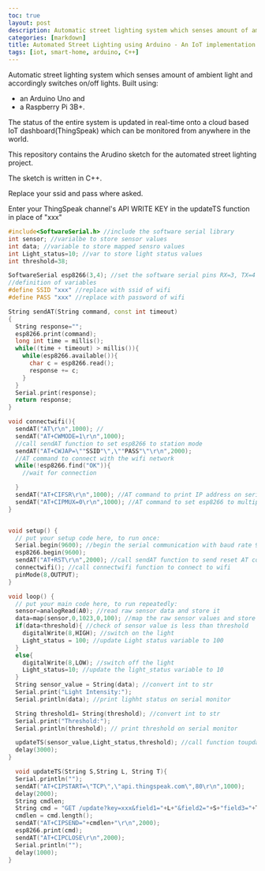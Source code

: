 ```yaml
---
toc: true
layout: post
description: Automatic street lighting system which senses amount of ambient light and accordingly switches on/off lights.
categories: [markdown]
title: Automated Street Lighting using Arduino - An IoT implementation
tags: [iot, smart-home, arduino, C++]
---
```


Automatic street lighting system which senses amount of ambient light and accordingly switches on/off lights. Built using:

- an Arduino Uno and
- a Raspberry Pi 3B+.

The status of the entire system is updated in real-time onto a cloud based IoT dashboard(ThingSpeak) which can be monitored from anywhere in the world.

This repository contains the Arudino sketch for the automated street lighting project.

The sketch is written in C++.

Replace your ssid and pass where asked.

Enter your ThingSpeak channel's API WRITE KEY in the updateTS function in place of "xxx"

```c++
#include<SoftwareSerial.h> //include the software serial library
int sensor; //varialbe to store sensor values
int data; //variable to store mapped sensro values
int Light_status=10; //var to store light status values
int threshold=38;

SoftwareSerial esp8266(3,4); //set the software serial pins RX=3, TX=4
//definition of variables
#define SSID "xxx" //replace with ssid of wifi
#define PASS "xxx" //replace with password of wifi

String sendAT(String command, const int timeout)
{
  String response="";
  esp8266.print(command);
  long int time = millis();
  while((time + timeout) > millis()){
    while(esp8266.available()){
      char c = esp8266.read();
      response += c;
    }
  }
  Serial.print(response);
  return response;
}

void connectwifi(){
  sendAT("AT\r\n",1000); //
  sendAT("AT+CWMODE=1\r\n",1000);
  //call sendAT function to set esp8266 to station mode
  sendAT("AT+CWJAP=\""SSID"\",\""PASS"\"\r\n",2000);
  //AT command to connect with the wifi network
  while(!esp8266.find("OK")){
    //wait for connection

  }
  sendAT("AT+CIFSR\r\n",1000); //AT command to print IP address on serial monitor
  sendAT("AT+CIPMUX=0\r\n",1000); //AT command to set esp8266 to multiple connections
}


void setup() {
  // put your setup code here, to run once:
  Serial.begin(9600); //begin the serial communication with baud rate 9600
  esp8266.begin(9600);
  sendAT("AT+RST\r\n",2000); //call sendAT function to send reset AT command
  connectwifi(); //call connectwifi function to connect to wifi
  pinMode(8,OUTPUT);
}

void loop() {
  // put your main code here, to run repeatedly:
  sensor=analogRead(A0); //read raw sensor data and store it
  data=map(sensor,0,1023,0,100); //map the raw sensor values and store the result in data
  if(data<threshold){ //check of sensor value is less than threshold
    digitalWrite(8,HIGH); //switch on the light
    Light_status = 100; //update Light status variable to 100
  }
  else{
    digitalWrite(8,LOW); //switch off the light
    Light_status=10; //update the light_status variable to 10
  }
  String sensor_value = String(data); //convert int to str
  Serial.print("Light Intensity:");
  Serial.println(data); //print lighht status on serial monitor

  String threshold1= String(threshold); //convert int to str
  Serial.print("Threshold:");
  Serial.println(threshold); // print threshold on serial monitor

  updateTS(sensor_value,Light_status,threshold); //call function toupdate Thingspeak
  delay(3000);
}

  void updateTS(String S,String L, String T){
  Serial.println("");
  sendAT("AT+CIPSTART=\"TCP\",\"api.thingspeak.com\",80\r\n",1000);
  delay(2000);
  String cmdlen;
  String cmd = "GET /update?key=xxx&field1="+L+"&field2="+S+"field3="+T+"\r\n"; //update data to thingspeak
  cmdlen = cmd.length();
  sendAT("AT+CIPSEND="+cmdlen+"\r\n",2000);
  esp8266.print(cmd);
  sendAT("AT+CIPCLOSE\r\n",2000);
  Serial.println("");
  delay(1000);
}
```
